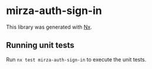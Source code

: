 # mirza-auth-sign-in

This library was generated with [Nx](https://nx.dev).

## Running unit tests

Run `nx test mirza-auth-sign-in` to execute the unit tests.
